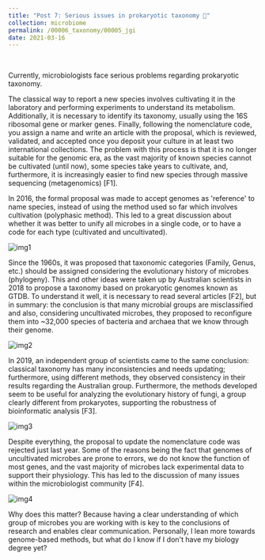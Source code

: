 ```yaml
---
title: "Post 7: Serious issues in prokaryotic taxonomy 🔬"
collection: microbiome
permalink: /00006_taxonomy/00005_jgi
date: 2021-03-16
---
```


&nbsp;

Currently, microbiologists face serious problems regarding prokaryotic taxonomy.

The classical way to report a new species involves cultivating it in the laboratory and performing experiments to understand its metabolism. Additionally, it is necessary to identify its taxonomy, usually using the 16S ribosomal gene or marker genes. Finally, following the nomenclature code, you assign a name and write an article with the proposal, which is reviewed, validated, and accepted once you deposit your culture in at least two international collections. The problem with this process is that it is no longer suitable for the genomic era, as the vast majority of known species cannot be cultivated (until now), some species take years to cultivate, and, furthermore, it is increasingly easier to find new species through massive sequencing (metagenomics) [F1].

In 2016, the formal proposal was made to accept genomes as 'reference' to name species, instead of using the method used so far which involves cultivation (polyphasic method). This led to a great discussion about whether it was better to unify all microbes in a single code, or to have a code for each type (cultivated and uncultivated).

![img1](/images/microbiome/00006_poly.jpg)

Since the 1960s, it was proposed that taxonomic categories (Family, Genus, etc.) should be assigned considering the evolutionary history of microbes (phylogeny). This and other ideas were taken up by Australian scientists in 2018 to propose a taxonomy based on prokaryotic genomes known as GTDB. To understand it well, it is necessary to read several articles [F2], but in summary: the conclusion is that many microbial groups are misclassified and also, considering uncultivated microbes, they proposed to reconfigure them into ~32,000 species of bacteria and archaea that we know through their genome.

![img2](/images/microbiome/00006_comp.jpg)

In 2019, an independent group of scientists came to the same conclusion: classical taxonomy has many inconsistencies and needs updating; furthermore, using different methods, they observed consistency in their results regarding the Australian group. Furthermore, the methods developed seem to be useful for analyzing the evolutionary history of fungi, a group clearly different from prokaryotes, supporting the robustness of bioinformatic analysis [F3].

![img3](/images/microbiome/00006_paper.jpg)

Despite everything, the proposal to update the nomenclature code was rejected just last year. Some of the reasons being the fact that genomes of uncultivated microbes are prone to errors, we do not know the function of most genes, and the vast majority of microbes lack experimental data to support their physiology. This has led to the discussion of many issues within the microbiologist community [F4].

![img4](/images/microbiome/00006_paper2.jpg)

Why does this matter? Because having a clear understanding of which group of microbes you are working with is key to the conclusions of research and enables clear communication. Personally, I lean more towards genome-based methods, but what do I know if I don't have my biology degree yet?



